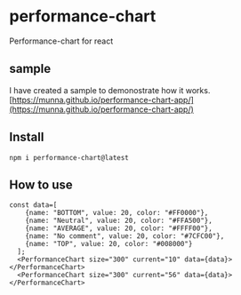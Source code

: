 # performance-chart
Performance-chart for react

## sample 
I have created a sample to demonostrate how it works.
[https://munna.github.io/performance-chart-app/](https://munna.github.io/performance-chart-app/)

## Install

`npm i performance-chart@latest`

## How to use

```
const data=[
    {name: "BOTTOM", value: 20, color: "#FF0000"},
    {name: "Neutral", value: 20, color: "#FFA500"},
    {name: "AVERAGE", value: 20, color: "#FFFF00"},
    {name: "No comment", value: 20, color: "#7CFC00"},
    {name: "TOP", value: 20, color: "#008000"}
  ];
  <PerformanceChart size="300" current="10" data={data}></PerformanceChart>
  <PerformanceChart size="300" current="56" data={data}></PerformanceChart>
```


